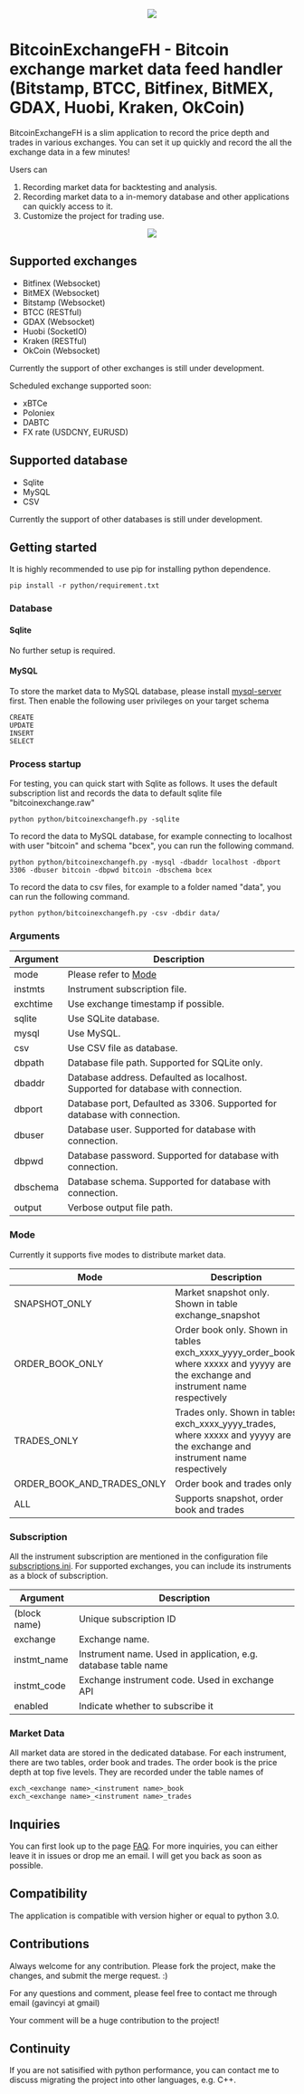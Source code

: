<p align="center">
  <img src="doc/icon.jpg">
</p>

# BitcoinExchangeFH - Bitcoin exchange market data feed handler (Bitstamp, BTCC, Bitfinex, BitMEX, GDAX, Huobi, Kraken, OkCoin)

BitcoinExchangeFH is a slim application to record the price depth and trades in various exchanges. You can set it up quickly and record the all the exchange data in a few minutes!

Users can

1. Recording market data for backtesting and analysis.
2. Recording market data to a in-memory database and other applications can quickly access to it.
3. Customize the project for trading use.

<p align="center">
  <img src="doc/sample.jpg">
</p>

## Supported exchanges

- Bitfinex (Websocket)
- BitMEX (Websocket)
- Bitstamp (Websocket)
- BTCC (RESTful)
- GDAX (Websocket)
- Huobi (SocketIO)
- Kraken (RESTful)
- OkCoin (Websocket)

Currently the support of other exchanges is still under development.

Scheduled exchange supported soon:
- xBTCe
- Poloniex
- DABTC
- FX rate (USDCNY, EURUSD)

## Supported database

- Sqlite
- MySQL
- CSV

Currently the support of other databases is still under development.

## Getting started

It is highly recommended to use pip for installing python dependence. 

```
pip install -r python/requirement.txt
```

### Database

#### Sqlite

No further setup is required.

#### MySQL

To store the market data to MySQL database, please install [mysql-server](https://dev.mysql.com/downloads/mysql/) first. Then enable the following user privileges on your target schema

```
CREATE
UPDATE
INSERT
SELECT
```

### Process startup

For testing, you can quick start with Sqlite as follows. It uses the default subscription list and records the data to default sqlite file "bitcoinexchange.raw"

```
python python/bitcoinexchangefh.py -sqlite
```

To record the data to MySQL database, for example connecting to localhost with user "bitcoin" and schema "bcex", you can run the following command.

```
python python/bitcoinexchangefh.py -mysql -dbaddr localhost -dbport 3306 -dbuser bitcoin -dbpwd bitcoin -dbschema bcex
```

To record the data to csv files, for example to a folder named "data", you can run the following command.

```
python python/bitcoinexchangefh.py -csv -dbdir data/
```

### Arguments

|Argument|Description|
|---|---|
|mode|Please refer to [Mode](#mode)|
|instmts|Instrument subscription file.|
|exchtime|Use exchange timestamp if possible.|
|sqlite|Use SQLite database.|
|mysql|Use MySQL.|
|csv|Use CSV file as database.|
|dbpath|Database file path. Supported for SQLite only.|
|dbaddr|Database address. Defaulted as localhost. Supported for database with connection.|
|dbport|Database port, Defaulted as 3306. Supported for database with connection.|
|dbuser|Database user. Supported for database with connection.|
|dbpwd|Database password. Supported for database with connection.|
|dbschema|Database schema. Supported for database with connection.|
|output|Verbose output file path.|

### Mode

Currently it supports five modes to distribute market data.

|Mode|Description|
|---|---|
|SNAPSHOT_ONLY|Market snapshot only. Shown in table exchange_snapshot|
|ORDER_BOOK_ONLY|Order book only. Shown in tables exch_xxxx_yyyy_order_book, where xxxxx and yyyyy are the exchange and instrument name respectively|
|TRADES_ONLY|Trades only. Shown in tables exch_xxxx_yyyy_trades, where xxxxx and yyyyy are the exchange and instrument name respectively|
|ORDER_BOOK_AND_TRADES_ONLY|Order book and trades only|
|ALL|Supports snapshot, order book and trades|

### Subscription
All the instrument subscription are mentioned in the configuration file [subscriptions.ini](subscriptions.ini). For supported exchanges, you can include its instruments as a block of subscription.

|Argument|Description|
|---|---|
|(block name)|Unique subscription ID|
|exchange|Exchange name.|
|instmt_name|Instrument name. Used in application, e.g. database table name|
|instmt_code|Exchange instrument code. Used in exchange API|
|enabled|Indicate whether to subscribe it|

### Market Data

All market data are stored in the dedicated database. For each instrument, there are two tables, order book and trades. The order book is the price depth at top five levels. They are recorded under the table names of

```
exch_<exchange name>_<instrument name>_book
exch_<exchange name>_<instrument name>_trades
```

## Inquiries

You can first look up to the page [FAQ](https://github.com/gavincyi/BitcoinExchangeFH/wiki/FAQ). For more inquiries, you can either leave it in issues or drop me an email. I will get you back as soon as possible.

## Compatibility
The application is compatible with version higher or equal to python 3.0.

## Contributions
Always welcome for any contribution. Please fork the project, make the changes, and submit the merge request. :)

For any questions and comment, please feel free to contact me through email (gavincyi at gmail)

Your comment will be a huge contribution to the project!

## Continuity
If you are not satisified with python performance, you can contact me to discuss migrating the project into other languages, e.g. C++.
